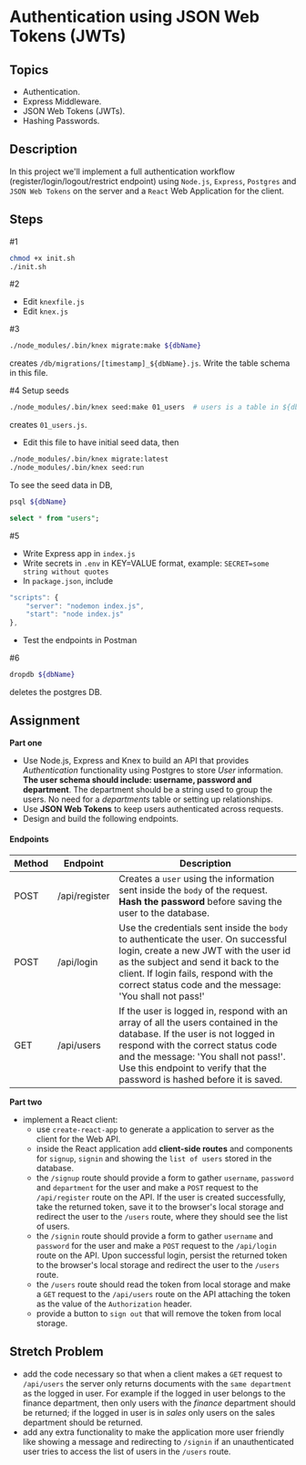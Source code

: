 # Authentication using JSON Web Tokens (JWTs)

## Topics

- Authentication.
- Express Middleware.
- JSON Web Tokens (JWTs).
- Hashing Passwords.

## Description

In this project we'll implement a full authentication workflow (register/login/logout/restrict endpoint) using `Node.js`, `Express`, `Postgres` and `JSON Web Tokens` on the server and a `React` Web Application for the client.

## Steps

#1

```bash
chmod +x init.sh
./init.sh
```

#2

- Edit `knexfile.js`
- Edit `knex.js`

#3

```bash
./node_modules/.bin/knex migrate:make ${dbName}
```

creates `/db/migrations/[timestamp]_${dbName}.js`. Write the table schema in this file.

#4 Setup seeds

```bash
./node_modules/.bin/knex seed:make 01_users  # users is a table in ${dbName}
```

creates `01_users.js`.

- Edit this file to have initial seed data, then

```bash
./node_modules/.bin/knex migrate:latest
./node_modules/.bin/knex seed:run
```

To see the seed data in DB,

```bash
psql ${dbName}
```

```sql
select * from "users";
```

#5

- Write Express app in `index.js`
- Write secrets in `.env` in KEY=VALUE format, example: `SECRET=some string without quotes`
- In `package.json`, include

```js
"scripts": {
    "server": "nodemon index.js",
    "start": "node index.js"
},
```

- Test the endpoints in Postman

#6

```bash
dropdb ${dbName}
```

deletes the postgres DB.

## Assignment

**Part one**

- Use Node.js, Express and Knex to build an API that provides _Authentication_ functionality using Postgres to store _User_ information. **The user schema should include: username, password and department**. The department should be a string used to group the users. No need for a _departments_ table or setting up relationships.
- Use **JSON Web Tokens** to keep users authenticated across requests.
- Design and build the following endpoints.

#### Endpoints

| Method | Endpoint      | Description                                                                                                                                                                                                                                                                       |
| ------ | ------------- | --------------------------------------------------------------------------------------------------------------------------------------------------------------------------------------------------------------------------------------------------------------------------------- |
| POST   | /api/register | Creates a `user` using the information sent inside the `body` of the request. **Hash the password** before saving the user to the database.                                                                                                                                       |
| POST   | /api/login    | Use the credentials sent inside the `body` to authenticate the user. On successful login, create a new JWT with the user id as the subject and send it back to the client. If login fails, respond with the correct status code and the message: 'You shall not pass!'            |
| GET    | /api/users    | If the user is logged in, respond with an array of all the users contained in the database. If the user is not logged in respond with the correct status code and the message: 'You shall not pass!'. Use this endpoint to verify that the password is hashed before it is saved. |

**Part two**

- implement a React client:
  - use `create-react-app` to generate a application to server as the client for the Web API.
  - inside the React application add **client-side routes** and components for `signup`, `signin` and showing the `list of users` stored in the database.
  - the `/signup` route should provide a form to gather `username`, `password` and `department` for the user and make a `POST` request to the `/api/register` route on the API. If the user is created successfully, take the returned token, save it to the browser's local storage and redirect the user to the `/users` route, where they should see the list of users.
  - the `/signin` route should provide a form to gather `username` and `password` for the user and make a `POST` request to the `/api/login` route on the API. Upon successful login, persist the returned token to the browser's local storage and redirect the user to the `/users` route.
  - the `/users` route should read the token from local storage and make a `GET` request to the `/api/users` route on the API attaching the token as the value of the `Authorization` header.
  - provide a button to `sign out` that will remove the token from local storage.

## Stretch Problem

- add the code necessary so that when a client makes a `GET` request to `/api/users` the server only returns documents with the `same department` as the logged in user. For example if the logged in user belongs to the finance department, then only users with the _finance_ department should be returned; if the logged in user is in _sales_ only users on the sales department should be returned.
- add any extra functionality to make the application more user friendly like showing a message and redirecting to `/signin` if an unauthenticated user tries to access the list of users in the `/users` route.
